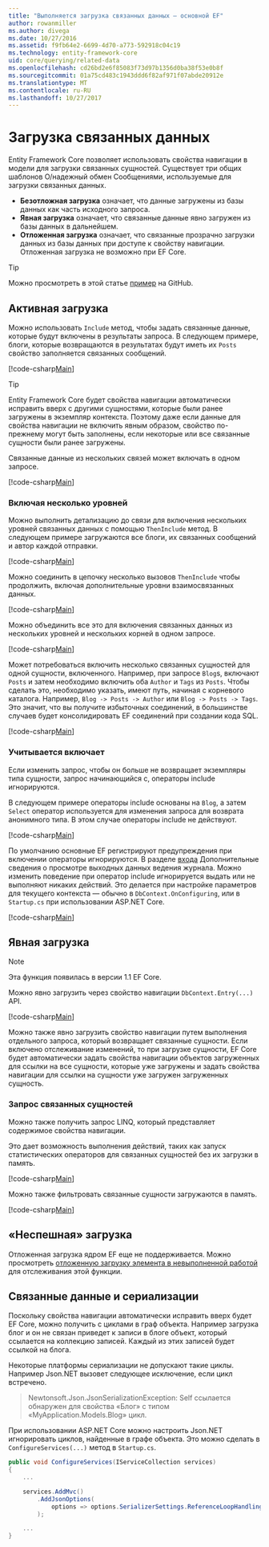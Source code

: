 ```yaml
---
title: "Выполняется загрузка связанных данных — основной EF"
author: rowanmiller
ms.author: divega
ms.date: 10/27/2016
ms.assetid: f9fb64e2-6699-4d70-a773-592918c04c19
ms.technology: entity-framework-core
uid: core/querying/related-data
ms.openlocfilehash: cd26bd2e6f85083f73d97b1356d0ba38f53e0b8f
ms.sourcegitcommit: 01a75cd483c1943ddd6f82af971f07abde20912e
ms.translationtype: MT
ms.contentlocale: ru-RU
ms.lasthandoff: 10/27/2017
---
```

# <a name="loading-related-data"></a>Загрузка связанных данных

Entity Framework Core позволяет использовать свойства навигации в модели для загрузки связанных сущностей. Существует три общих шаблонов O/надежный обмен Сообщениями, используемые для загрузки связанных данных.
* **Безотложная загрузка** означает, что данные загружены из базы данных как часть исходного запроса.
* **Явная загрузка** означает, что связанные данные явно загружен из базы данных в дальнейшем.
* **Отложенная загрузка** означает, что связанные прозрачно загрузки данных из базы данных при доступе к свойству навигации. Отложенная загрузка не возможно при EF Core.

> [!TIP]  
> Можно просмотреть в этой статье [пример](https://github.com/aspnet/EntityFramework.Docs/tree/master/samples/core/Querying) на GitHub.

## <a name="eager-loading"></a>Активная загрузка

Можно использовать `Include` метод, чтобы задать связанные данные, которые будут включены в результаты запроса. В следующем примере, блоги, которые возвращаются в результатах будут иметь их `Posts` свойство заполняется связанных сообщений.

[!code-csharp[Main](../../../samples/core/Querying/Querying/RelatedData/Sample.cs#SingleInclude)]

> [!TIP]  
> Entity Framework Core будет свойства навигации автоматически исправить вверх с другими сущностями, которые были ранее загружены в экземпляр контекста. Поэтому даже если данные для свойства навигации не включить явным образом, свойство по-прежнему могут быть заполнены, если некоторые или все связанные сущности были ранее загружены.


Связанные данные из нескольких связей может включать в одном запросе.

[!code-csharp[Main](../../../samples/core/Querying/Querying/RelatedData/Sample.cs#MultipleIncludes)]

### <a name="including-multiple-levels"></a>Включая несколько уровней

Можно выполнить детализацию до связи для включения нескольких уровней связанных данных с помощью `ThenInclude` метод. В следующем примере загружаются все блоги, их связанных сообщений и автор каждой отправки.

[!code-csharp[Main](../../../samples/core/Querying/Querying/RelatedData/Sample.cs#SingleThenInclude)]

Можно соединить в цепочку несколько вызовов `ThenInclude` чтобы продолжить, включая дополнительные уровни взаимосвязанных данных.

[!code-csharp[Main](../../../samples/core/Querying/Querying/RelatedData/Sample.cs#MultipleThenIncludes)]

Можно объединить все это для включения связанных данных из нескольких уровней и нескольких корней в одном запросе.

[!code-csharp[Main](../../../samples/core/Querying/Querying/RelatedData/Sample.cs#IncludeTree)]

Может потребоваться включить несколько связанных сущностей для одной сущности, включенного. Например, при запросе `Blog`s, включают `Posts` и затем необходимо включить оба `Author` и `Tags` из `Posts`. Чтобы сделать это, необходимо указать, имеют путь, начиная с корневого каталога. Например, `Blog -> Posts -> Author` или `Blog -> Posts -> Tags`. Это значит, что вы получите избыточных соединений, в большинстве случаев будет консолидировать EF соединений при создании кода SQL.

[!code-csharp[Main](../../../samples/core/Querying/Querying/RelatedData/Sample.cs#MultipleLeafIncludes)]

### <a name="ignored-includes"></a>Учитывается включает

Если изменить запрос, чтобы он больше не возвращает экземпляры типа сущности, запрос начинающийся с, операторы include игнорируются.

В следующем примере операторы include основаны на `Blog`, а затем `Select` оператор используется для изменения запроса для возврата анонимного типа. В этом случае операторы include не действуют.

[!code-csharp[Main](../../../samples/core/Querying/Querying/RelatedData/Sample.cs#IgnoredInclude)]

По умолчанию основные EF регистрируют предупреждения при включении операторы игнорируются. В разделе [входа](../miscellaneous/logging.md) Дополнительные сведения о просмотре выходных данных ведения журнала. Можно изменить поведение при оператор include игнорируется выдать или не выполняют никаких действий. Это делается при настройке параметров для текущего контекста — обычно в `DbContext.OnConfiguring`, или в `Startup.cs` при использовании ASP.NET Core.

[!code-csharp[Main](../../../samples/core/Querying/Querying/RelatedData/ThrowOnIgnoredInclude/BloggingContext.cs#OnConfiguring)]

## <a name="explicit-loading"></a>Явная загрузка

> [!NOTE]  
> Эта функция появилась в версии 1.1 EF Core.

Можно явно загрузить через свойство навигации `DbContext.Entry(...)` API.

[!code-csharp[Main](../../../samples/core/Querying/Querying/RelatedData/Sample.cs#Eager)]

Можно также явно загрузить свойство навигации путем выполнения отдельного запроса, который возвращает связанные сущности. Если включено отслеживание изменений, то при загрузке сущности, EF Core будет автоматически задать свойства навигации объектов загруженных для ссылки на все сущности, которые уже загружены и задать свойства навигации для ссылки на сущности уже загружен загруженных сущность.

### <a name="querying-related-entities"></a>Запрос связанных сущностей

Можно также получить запрос LINQ, который представляет содержимое свойства навигации.

Это дает возможность выполнения действий, таких как запуск статистических операторов для связанных сущностей без их загрузки в память.

[!code-csharp[Main](../../../samples/core/Querying/Querying/RelatedData/Sample.cs#NavQueryAggregate)]

Можно также фильтровать связанные сущности загружаются в память.

[!code-csharp[Main](../../../samples/core/Querying/Querying/RelatedData/Sample.cs#NavQueryFiltered)]

## <a name="lazy-loading"></a>«Неспешная» загрузка

Отложенная загрузка ядром EF еще не поддерживается. Можно просмотреть [отложенную загрузку элемента в невыполненной работой](https://github.com/aspnet/EntityFramework/issues/3797) для отслеживания этой функции.

## <a name="related-data-and-serialization"></a>Связанные данные и сериализации

Поскольку свойства навигации автоматически исправить вверх будет EF Core, можно получить с циклами в граф объекта. Например загрузка блог и он не связан приведет к записи в блоге объект, который ссылается на коллекцию записей. Каждый из этих записей будет ссылкой на блога.

Некоторые платформы сериализации не допускают такие циклы. Например Json.NET вызовет следующее исключение, если цикл встречено.

> Newtonsoft.Json.JsonSerializationException: Self ссылается обнаружен для свойства «Блог» с типом «MyApplication.Models.Blog» цикл.

При использовании ASP.NET Core можно настроить Json.NET игнорировать циклов, найденные в графе объекта. Это можно сделать в `ConfigureServices(...)` метод в `Startup.cs`.

``` csharp
public void ConfigureServices(IServiceCollection services)
{
    ...

    services.AddMvc()
        .AddJsonOptions(
            options => options.SerializerSettings.ReferenceLoopHandling = Newtonsoft.Json.ReferenceLoopHandling.Ignore
        );

    ...
}
```
